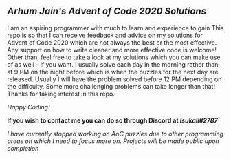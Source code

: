 ## _Arhum Jain's Advent of Code 2020 Solutions_
I am an aspiring programmer with much to learn and experience to gain
This repo is so that I can receive feedback and advice on my solutions for Advent of Code 2020
which are not always the best or the most effective. Any support on how to write cleaner and more effective 
code is welcome! Other than, feel free to take a look at my solutions which you can make use of as 
well - if you want. I usually solve each day in the morning rather than at 9 PM on the night before which
is when the puzzles for the next day are released. Usually I will have the problem solved before 12 PM
depending on the difficulty. Some more challenging problems can take longer than that! Thanks for
taking interest in this repo.


_Happy Coding!_

**If you wish to contact me you can do so through Discord at _Isukali#2787_**

_I have currently stopped working on AoC puzzles due to other programming areas on which I need to focus more on. Projects will be made public upon completion_
